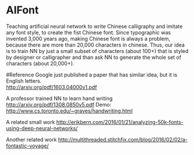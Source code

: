 # AIFont
Teaching artificial neural network to write Chinese calligraphy and imitate any font style, to create the fist Chinese font.
Since typographic was invented 3,000 years ago, making Chinese font is always a problem, because there are more than 20,000 characters in chinese.
Thus, our idea is to train NN by just a small subset of characters (about 100+) that is styled by designer or calligrapher and than ask NN to generate the whole set of characters (about 20,000+).

#Reference
Google just published a paper that has similar idea, but it is English letters.  
http://arxiv.org/pdf/1603.04000v1.pdf

A professor trained NN to learn hand writing
http://arxiv.org/pdf/1308.0850v5.pdf
Demo: http://www.cs.toronto.edu/~graves/handwriting.html

A related small work
http://erikbern.com/2016/01/21/analyzing-50k-fonts-using-deep-neural-networks/

Another related work
http://multithreaded.stitchfix.com/blog/2016/02/02/a-fontastic-voyage/
